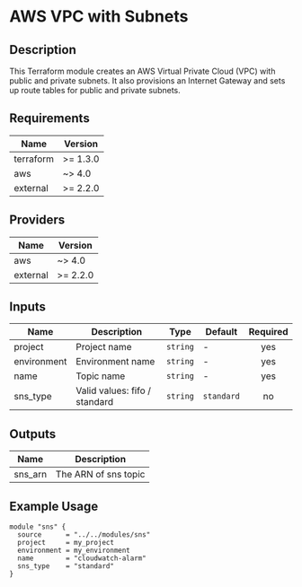 # AWS VPC with Subnets

## Description

This Terraform module creates an AWS Virtual Private Cloud (VPC) with public and private subnets. It also provisions an Internet Gateway and sets up route tables for public and private subnets.

## Requirements

| Name | Version |
|------|---------|
| terraform | >= 1.3.0 |
| aws | ~> 4.0 |
| external | >= 2.2.0 |

## Providers

| Name | Version |
|------|---------|
| aws | ~> 4.0 |
| external | >= 2.2.0 |

## Inputs

| Name | Description | Type | Default | Required |
|------|-------------|------|---------|:--------:|
| project | Project name | `string` | - | yes |
| environment | Environment name | `string` | - | yes |
| name | Topic name | `string` | - | yes |
| sns_type | Valid values: fifo / standard | `string` | `standard` | no |

## Outputs

| Name | Description |
|------|-------------|
| sns_arn | The ARN of sns topic |

## Example Usage

```hcl
module "sns" {
  source      = "../../modules/sns"
  project     = my_project
  environment = my_environment
  name        = "cloudwatch-alarm"
  sns_type    = "standard"
}
```

